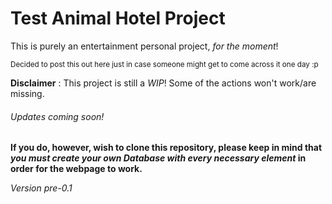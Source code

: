 ﻿# Test Animal Hotel Project

This is purely an entertainment personal project, _for the moment_!

<sub> Decided to post this out here just in case someone might get to come across it one day :p </sub>

**Disclaimer** : This project is still a _WIP_! Some of the actions won't work/are missing.

###### Updates coming soon!

**If you do, however, wish to clone this repository, please keep in mind that _you must create your own Database with every necessary element_ in order for the webpage to work.**

_Version pre-0.1_

